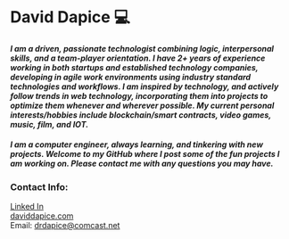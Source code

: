 

<!--
**scrimmie/scrimmie** is a ✨ _special_ ✨ repository because its `README.md` (this file) appears on your GitHub profile.

Here are some ideas to get you started:

- 🔭 I’m currently working on ...
- 🌱 I’m currently learning ...
- 👯 I’m looking to collaborate on ...
- 🤔 I’m looking for help with ...
- 💬 Ask me about ...
- 📫 How to reach me: ...
- 😄 Pronouns: ...
- ⚡ Fun fact: ...
-->

# David Dapice :computer:
#### *I am a driven, passionate technologist combining logic, interpersonal skills, and a team-player orientation. I have 2+ years of experience working in both startups and established technology companies, developing in agile work environments using industry standard technologies and workflows. I am inspired by technology, and actively follow trends in web technology, incorporating them into projects to optimize them whenever and wherever possible. My current personal interests/hobbies include blockchain/smart contracts, video games, music, film, and IOT.*

##### I am a computer engineer, always learning, and tinkering with new projects. Welcome to my GitHub where I post some of the fun projects I am working on. Please contact me with any questions you may have.

### Contact Info:
[Linked In](www.linkedin.com/in/david-dapice "Linked In")  
[daviddapice.com](https://www.daviddapice.com/ "Personal Website")  
Email: drdapice@comcast.net
